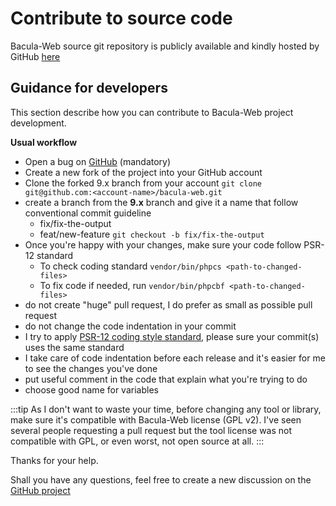 # Contribute to source code

Bacula-Web source git repository is publicly available and kindly hosted by GitHub [here](https://github.com/bacula-web/bacula-web)

## Guidance for developers

This section describe how you can contribute to Bacula-Web project development.

**Usual workflow**

* Open a bug on [GitHub](https://github.com/bacula-web/bacula-web/issues) (mandatory)
* Create a new fork of the project into your GitHub account
* Clone the forked 9.x branch from your account
  `git clone git@github.com:<account-name>/bacula-web.git`
* create a branch from the **9.x** branch and give it a name that follow conventional commit guideline
    * fix/fix-the-output
    * feat/new-feature
      `git checkout -b fix/fix-the-output`
* Once you're happy with your changes, make sure your code follow PSR-12 standard
    * To check coding standard `vendor/bin/phpcs <path-to-changed-files>`
    * To fix code if needed, run `vendor/bin/phpcbf <path-to-changed-files>`
* do not create "huge" pull request, I do prefer as small as possible pull request
* do not change the code indentation in your commit
* I try to apply [PSR-12 coding style standard](https://www.php-fig.org/psr/psr-12/), please sure your commit(s) uses the same standard
* I take care of code indentation before each release and it's easier for me to see the changes you've done
* put useful comment in the code that explain what you're trying to do
* choose good name for variables

:::tip
As I don't want to waste your time, before changing any tool or library, make sure it's compatible with Bacula-Web license (GPL v2).
I've seen several people requesting a pull request but the tool license was not compatible with GPL, or even worst, not open source at all.
:::

Thanks for your help.

Shall you have any questions, feel free to create a new discussion on the [GitHub project](https://github.com/bacula-web/bacula-web/discussions)
